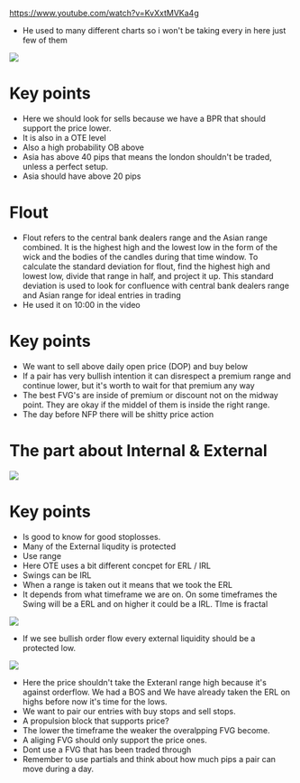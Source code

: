
https://www.youtube.com/watch?v=KvXxtMVKa4g

- He used to many different charts so i won't be taking every in here just few of them

![](https://i.imgur.com/CA8DXvz.png)

# Key points

- Here we should look for sells because we have a BPR that should support the price lower.
- It is also in a OTE level
- Also a high probability OB above
- Asia has above 40 pips that means the london shouldn't be traded, unless a perfect setup.
- Asia should have above 20 pips

# Flout 
- Flout refers to the central bank dealers range and the Asian range combined. It is the highest high and the lowest low in the form of the wick and the bodies of the candles during that time window. To calculate the standard deviation for flout, find the highest high and lowest low, divide that range in half, and project it up. This standard deviation is used to look for confluence with central bank dealers range and Asian range for ideal entries in trading
- He used it on 10:00 in the video

# Key points 
- We want to sell above daily open price (DOP) and buy below 
- If a pair has very bullish intention it can disrespect a premium range and continue lower, but it's worth to wait for that premium any way
- The best FVG's are inside of premium or discount not on the midway point. They are okay if the middel of them is inside the right range.
- The day before NFP there will be shitty price action


# The part about Internal & External

![](https://i.imgur.com/cWMS9lO.png)

# Key points

- Is good to know for good stoplosses. 
- Many of the External liqudity is protected
- Use range
-  Here OTE uses a bit different concpet for ERL / IRL
- Swings can be IRL
- When a range is taken out it means that we took the ERL
- It depends from what timeframe we are on. On some timeframes the Swing will be a ERL and on higher it could be a IRL. TIme is fractal

![](https://i.imgur.com/X6WvQ3G.png)

-  If we see bullish order flow every external liquidity should be a protected low.


![](https://i.imgur.com/gJ1DpN2.png)

- Here the price shouldn't take the Exteranl range high because it's against orderflow. We had a BOS and We have already taken the ERL on highs before now it's time for the lows.
- We want to pair our entries with buy stops and sell stops.
- A propulsion block that supports price?
- The lower the timeframe the weaker the overalpping FVG become.
- A aliging FVG should only support the price ones.
- Dont use a FVG that has been traded through
- Remember to use partials and think about how much pips a pair can move during a day.